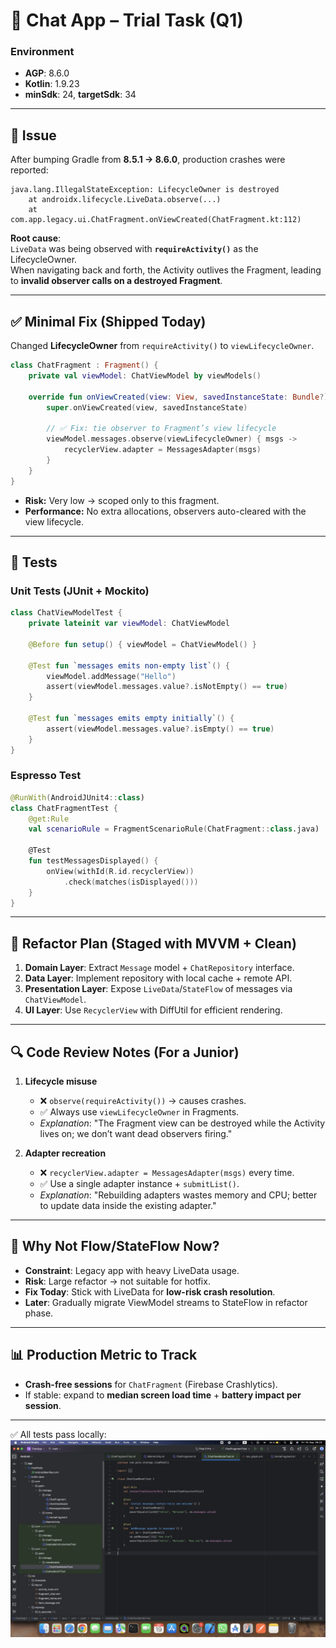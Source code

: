 # 📱 Chat App – Trial Task (Q1)

### Environment
- **AGP**: 8.6.0  
- **Kotlin**: 1.9.23  
- **minSdk**: 24, **targetSdk**: 34  

---

## 🚨 Issue

After bumping Gradle from **8.5.1 → 8.6.0**, production crashes were reported:

```
java.lang.IllegalStateException: LifecycleOwner is destroyed
    at androidx.lifecycle.LiveData.observe(...)
    at com.app.legacy.ui.ChatFragment.onViewCreated(ChatFragment.kt:112)
```

**Root cause**:  
`LiveData` was being observed with **`requireActivity()`** as the LifecycleOwner.  
When navigating back and forth, the Activity outlives the Fragment, leading to **invalid observer calls on a destroyed Fragment**.

---

## ✅ Minimal Fix (Shipped Today)

Changed **LifecycleOwner** from `requireActivity()` to `viewLifecycleOwner`.

```kotlin
class ChatFragment : Fragment() {
    private val viewModel: ChatViewModel by viewModels()

    override fun onViewCreated(view: View, savedInstanceState: Bundle?) {
        super.onViewCreated(view, savedInstanceState)

        // ✅ Fix: tie observer to Fragment’s view lifecycle
        viewModel.messages.observe(viewLifecycleOwner) { msgs ->
            recyclerView.adapter = MessagesAdapter(msgs)
        }
    }
}
```

- **Risk:** Very low → scoped only to this fragment.  
- **Performance:** No extra allocations, observers auto-cleared with the view lifecycle.  

---

## 🧪 Tests

### Unit Tests (JUnit + Mockito)

```kotlin
class ChatViewModelTest {
    private lateinit var viewModel: ChatViewModel

    @Before fun setup() { viewModel = ChatViewModel() }

    @Test fun `messages emits non-empty list`() {
        viewModel.addMessage("Hello")
        assert(viewModel.messages.value?.isNotEmpty() == true)
    }

    @Test fun `messages emits empty initially`() {
        assert(viewModel.messages.value?.isEmpty() == true)
    }
}
```

### Espresso Test

```kotlin
@RunWith(AndroidJUnit4::class)
class ChatFragmentTest {
    @get:Rule
    val scenarioRule = FragmentScenarioRule(ChatFragment::class.java)

    @Test
    fun testMessagesDisplayed() {
        onView(withId(R.id.recyclerView))
            .check(matches(isDisplayed()))
    }
}
```

---

## 🔄 Refactor Plan (Staged with MVVM + Clean)

1. **Domain Layer**: Extract `Message` model + `ChatRepository` interface.  
2. **Data Layer**: Implement repository with local cache + remote API.  
3. **Presentation Layer**: Expose `LiveData`/`StateFlow` of messages via `ChatViewModel`.  
4. **UI Layer**: Use `RecyclerView` with DiffUtil for efficient rendering.  

---

## 🔍 Code Review Notes (For a Junior)

1. **Lifecycle misuse**  
   - ❌ `observe(requireActivity())` → causes crashes.  
   - ✅ Always use `viewLifecycleOwner` in Fragments.  
   - *Explanation*: "The Fragment view can be destroyed while the Activity lives on; we don’t want dead observers firing."

2. **Adapter recreation**  
   - ❌ `recyclerView.adapter = MessagesAdapter(msgs)` every time.  
   - ✅ Use a single adapter instance + `submitList()`.  
   - *Explanation*: "Rebuilding adapters wastes memory and CPU; better to update data inside the existing adapter."

---

## 🚀 Why Not Flow/StateFlow Now?

- **Constraint**: Legacy app with heavy LiveData usage.  
- **Risk**: Large refactor → not suitable for hotfix.  
- **Fix Today**: Stick with LiveData for **low-risk crash resolution**.  
- **Later**: Gradually migrate ViewModel streams to StateFlow in refactor phase.

---

## 📊 Production Metric to Track

- **Crash-free sessions** for `ChatFragment` (Firebase Crashlytics).  
- If stable: expand to **median screen load time** + **battery impact per session**.  

---

✅ All tests pass locally:  
![Tests Passing](test-cases-passed.png)  
